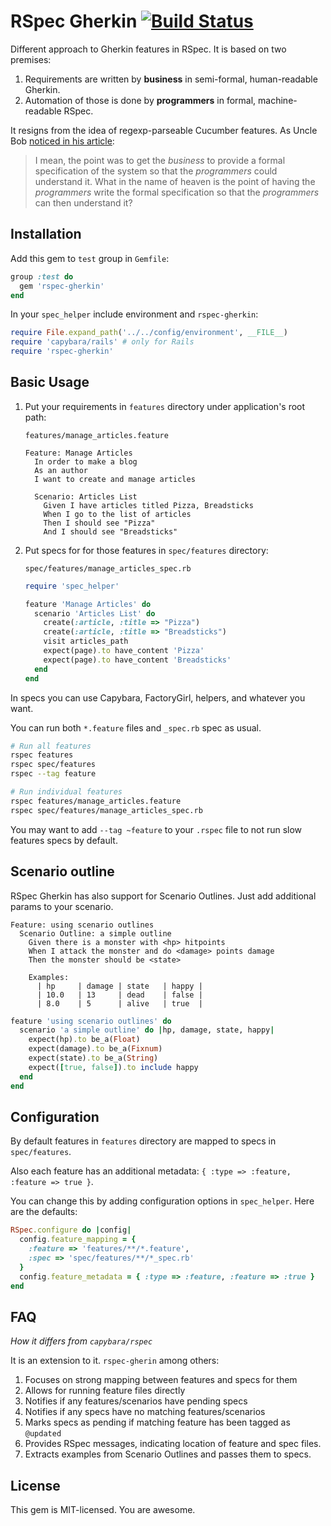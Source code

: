 # RSpec Gherkin [![Build Status][travis-img-url]][travis-url]

[travis-img-url]: https://travis-ci.org/AlanLGuy/rspec-gherkin.svg?branch=rspec-upgrade
[travis-url]: https://travis-ci.org/AlanLGuy/rspec-gherkin

Different approach to Gherkin features in RSpec. It is based on two premises:

1. Requirements are written by **business** in semi-formal, human-readable Gherkin.
2. Automation of those is done by **programmers** in formal, machine-readable RSpec.

It resigns from the idea of regexp-parseable Cucumber features. As Uncle Bob [noticed in his article](http://blog.8thlight.com/uncle-bob/2013/09/26/AT-FAIL.html):

> I mean, the point was to get the *business* to provide a formal specification of the system so that the *programmers* could understand it. What in the name of heaven is the point of having the *programmers* write the formal specification so that the *programmers* can then understand it?

## Installation

Add this gem to `test` group in `Gemfile`:

```ruby
group :test do
  gem 'rspec-gherkin'
end
```

In your `spec_helper` include environment and `rspec-gherkin`:

```ruby
require File.expand_path('../../config/environment', __FILE__)
require 'capybara/rails' # only for Rails
require 'rspec-gherkin'
```

## Basic Usage

1. Put your requirements in `features` directory under application's root path:

    ```
    features/manage_articles.feature
    ```

    ```
    Feature: Manage Articles
      In order to make a blog
      As an author
      I want to create and manage articles

      Scenario: Articles List
        Given I have articles titled Pizza, Breadsticks
        When I go to the list of articles
        Then I should see "Pizza"
        And I should see "Breadsticks"
    ```

2. Put specs for for those features in `spec/features` directory:

    ```
    spec/features/manage_articles_spec.rb
    ```

    ```ruby
    require 'spec_helper'

    feature 'Manage Articles' do
      scenario 'Articles List' do
        create(:article, :title => "Pizza")
        create(:article, :title => "Breadsticks")
        visit articles_path
        expect(page).to have_content 'Pizza'
        expect(page).to have_content 'Breadsticks'
      end
    end
    ```

In specs you can use Capybara, FactoryGirl, helpers, and whatever you want.

You can run both `*.feature` files and `_spec.rb` spec as usual.

```sh
# Run all features
rspec features
rspec spec/features
rspec --tag feature

# Run individual features
rspec features/manage_articles.feature
rspec spec/features/manage_articles_spec.rb
```

You may want to add `--tag ~feature` to your `.rspec` file to not run
slow features specs by default.

## Scenario outline

RSpec Gherkin has also support for Scenario Outlines.
Just add additional params to your scenario.

```
Feature: using scenario outlines
  Scenario Outline: a simple outline
    Given there is a monster with <hp> hitpoints
    When I attack the monster and do <damage> points damage
    Then the monster should be <state>

    Examples:
      | hp     | damage | state   | happy |
      | 10.0   | 13     | dead    | false |
      | 8.0    | 5      | alive   | true  |
```

```ruby
feature 'using scenario outlines' do
  scenario 'a simple outline' do |hp, damage, state, happy|
    expect(hp).to be_a(Float)
    expect(damage).to be_a(Fixnum)
    expect(state).to be_a(String)
    expect([true, false]).to include happy
  end
end
```

## Configuration

By default features in `features` directory are mapped to specs in `spec/features`.

Also each feature has an additional metadata: `{ :type => :feature, :feature => true }`.

You can change this by adding configuration options in `spec_helper`. Here are the defaults:

```ruby
RSpec.configure do |config|
  config.feature_mapping = {
    :feature => 'features/**/*.feature',
    :spec => 'spec/features/**/*_spec.rb'
  }
  config.feature_metadata = { :type => :feature, :feature => :true }
end
```

## FAQ

*How it differs from `capybara/rspec`*

It is an extension to it. `rspec-gherin` among others:

1. Focuses on strong mapping between features and specs for them
2. Allows for running feature files directly
3. Notifies if any features/scenarios have pending specs
4. Notifies if any specs have no matching features/scenarios
5. Marks specs as pending if matching feature has been tagged as `@updated`
6. Provides RSpec messages, indicating location of feature and spec files.
7. Extracts examples from Scenario Outlines and passes them to specs.

## License

This gem is MIT-licensed. You are awesome.
